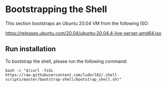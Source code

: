 # Bootstrapping the Shell
This section bootstraps an Ubuntu 20.04 VM from the following ISO:

https://releases.ubuntu.com/20.04/ubuntu-20.04.4-live-server-amd64.iso

## Run installation
To bootstrap the shell, please run the following command:

```bash -c "$(curl -fsSL https://raw.githubusercontent.com/ludorl82/.shell-scripts/master/bootstrap-shell/bootstrap_shell.sh)"```
